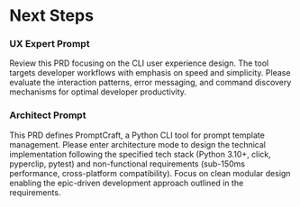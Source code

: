 # Next Steps

### UX Expert Prompt
Review this PRD focusing on the CLI user experience design. The tool targets developer workflows with emphasis on speed and simplicity. Please evaluate the interaction patterns, error messaging, and command discovery mechanisms for optimal developer productivity.

### Architect Prompt
This PRD defines PromptCraft, a Python CLI tool for prompt template management. Please enter architecture mode to design the technical implementation following the specified tech stack (Python 3.10+, click, pyperclip, pytest) and non-functional requirements (sub-150ms performance, cross-platform compatibility). Focus on clean modular design enabling the epic-driven development approach outlined in the requirements.
